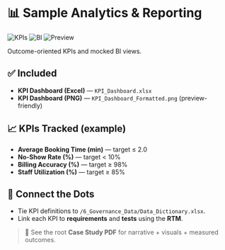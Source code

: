 # 📊 Sample Analytics & Reporting

![KPIs](https://img.shields.io/badge/KPIs-Booking%20Time%20%7C%20No--Show%20%7C%20Billing-22c55e)
![BI](https://img.shields.io/badge/BI-Excel%20%7C%20Power%20BI-0284c7)
![Preview](https://img.shields.io/badge/Preview-PNG%20in%20GitHub-ef4444)

Outcome-oriented KPIs and mocked BI views.

## ✅ Included
- **KPI Dashboard (Excel)** — `KPI_Dashboard.xlsx`  
- **KPI Dashboard (PNG)** — `KPI_Dashboard_Formatted.png` (preview-friendly)

## 📈 KPIs Tracked (example)
- **Average Booking Time (min)** — target ≤ 2.0  
- **No-Show Rate (%)** — target < 10%  
- **Billing Accuracy (%)** — target ≥ 98%  
- **Staff Utilization (%)** — target ≥ 85%

## 🔗 Connect the Dots
- Tie KPI definitions to `/6_Governance_Data/Data_Dictionary.xlsx`.  
- Link each KPI to **requirements** and **tests** using the **RTM**.

> 🧩 See the root **Case Study PDF** for narrative + visuals + measured outcomes.
